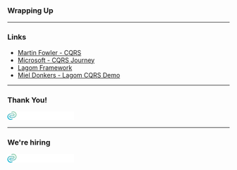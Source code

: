 ### Wrapping Up

<!-- .slide: data-background="img/background-green-orig.jpg" -->

---

### Links

- [Martin Fowler - CQRS](http://martinfowler.com/bliki/CQRS.html)
- [Microsoft - CQRS Journey](https://msdn.microsoft.com/en-us/library/jj554200.aspx)
- [Lagom Framework](http://www.lagomframework.com/)
- [Miel Donkers - Lagom CQRS Demo](https://github.com/mdonkers/lagom-cqrs-es-demo)

---

### Thank You!

<!-- .slide: data-background="img/background-dark-orig.jpg" -->

<p><img class="simpleImage" src="img/logo-and-name-white.png" alt="alt text" title="codecentric Logo" width="30%"></p>

---

### We're hiring

<!-- .slide: data-background="img/background-dark-orig.jpg" -->

<p><img class="simpleImage" src="img/logo-and-name-white.png" alt="alt text" title="codecentric Logo" width="30%"></p>
